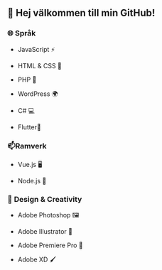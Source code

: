 
## 👋 Hej välkommen till min GitHub!

### 🌐 **Språk**

- JavaScript ⚡

- HTML & CSS 🎨

- PHP 🐘

- WordPress 🌍

- C# 💻

- Flutter🎨

### 📫**Ramverk** 

- Vue.js 🖥️

- Node.js 🌿


### 🎨 **Design & Creativity**

- Adobe Photoshop 🖼️

- Adobe Illustrator 🎨

- Adobe Premiere Pro 🎥

- Adobe XD 🖌️
